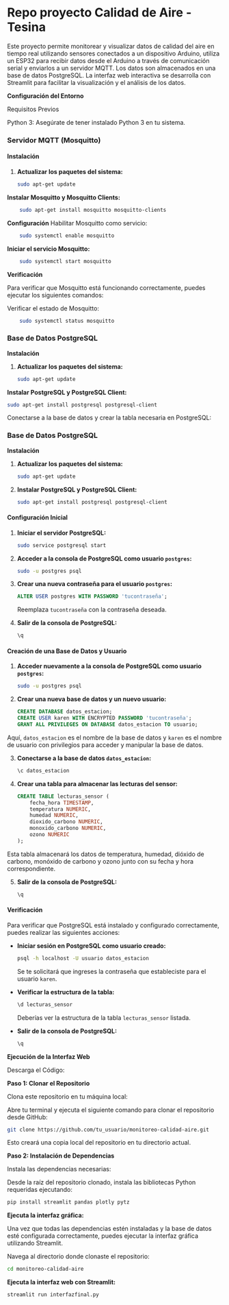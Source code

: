 # Repo proyecto Calidad de Aire -  Tesina

Este proyecto permite monitorear y visualizar datos de calidad del aire en tiempo real utilizando sensores conectados a un dispositivo Arduino, utiliza un ESP32 para recibir datos desde el Arduino a través de comunicación serial y enviarlos a un servidor MQTT. Los datos son almacenados en una base de datos PostgreSQL. La interfaz web interactiva se desarrolla con Streamlit para facilitar la visualización y el análisis de los datos.

**Configuración del Entorno**

Requisitos Previos

Python 3: Asegúrate de tener instalado Python 3 en tu sistema.

### Servidor MQTT (Mosquitto)

#### Instalación

1. **Actualizar los paquetes del sistema:**

   ```bash
   sudo apt-get update

**Instalar Mosquitto y Mosquitto Clients:**
```bash
    sudo apt-get install mosquitto mosquitto-clients
```

**Configuración**
Habilitar Mosquitto como servicio:
```bash
    sudo systemctl enable mosquitto
```
**Iniciar el servicio Mosquitto:**
```bash
    sudo systemctl start mosquitto
```
**Verificación**

Para verificar que Mosquitto está funcionando correctamente, puedes ejecutar los siguientes comandos:

Verificar el estado de Mosquitto:
```bash
    sudo systemctl status mosquitto
```

### Base de Datos PostgreSQL

**Instalación**

1. **Actualizar los paquetes del sistema:**

   ```bash
   sudo apt-get update

**Instalar PostgreSQL y PostgreSQL Client:**
   ```bash
sudo apt-get install postgresql postgresql-client
   ```

Conectarse a la base de datos y crear la tabla necesaria en PostgreSQL:

### Base de Datos PostgreSQL

**Instalación**

1. **Actualizar los paquetes del sistema:**

   ```bash
   sudo apt-get update
   ```

2. **Instalar PostgreSQL y PostgreSQL Client:**

   ```bash
   sudo apt-get install postgresql postgresql-client
   ```

#### Configuración Inicial

1. **Iniciar el servidor PostgreSQL:**

   ```bash
   sudo service postgresql start
   ```

2. **Acceder a la consola de PostgreSQL como usuario `postgres`:**

   ```bash
   sudo -u postgres psql
   ```

3. **Crear una nueva contraseña para el usuario `postgres`:**

   ```sql
   ALTER USER postgres WITH PASSWORD 'tucontraseña';
   ```

   Reemplaza `tucontraseña` con la contraseña deseada.

4. **Salir de la consola de PostgreSQL:**

   ```sql
   \q
   ```

#### Creación de una Base de Datos y Usuario

1. **Acceder nuevamente a la consola de PostgreSQL como usuario `postgres`:**

   ```bash
   sudo -u postgres psql
   ```

2. **Crear una nueva base de datos y un nuevo usuario:**

   ```sql
   CREATE DATABASE datos_estacion;
   CREATE USER karen WITH ENCRYPTED PASSWORD 'tucontraseña';
   GRANT ALL PRIVILEGES ON DATABASE datos_estacion TO usuario;
   ```

Aquí, `datos_estacion` es el nombre de la base de datos y `karen` es el nombre de usuario con privilegios para acceder y manipular la base de datos.

3. **Conectarse a la base de datos `datos_estacion`:**

   ```sql
   \c datos_estacion
   ```

4. **Crear una tabla para almacenar las lecturas del sensor:**

   ```sql
   CREATE TABLE lecturas_sensor (
       fecha_hora TIMESTAMP,
       temperatura NUMERIC,
       humedad NUMERIC,
       dioxido_carbono NUMERIC,
       monoxido_carbono NUMERIC,
       ozono NUMERIC
   );
   ```

Esta tabla almacenará los datos de temperatura, humedad, dióxido de carbono, monóxido de carbono y ozono junto con su fecha y hora correspondiente.

5. **Salir de la consola de PostgreSQL:**

   ```sql
   \q
   ```

#### Verificación

Para verificar que PostgreSQL está instalado y configurado correctamente, puedes realizar las siguientes acciones:

- **Iniciar sesión en PostgreSQL como usuario creado:**

  ```bash
  psql -h localhost -U usuario datos_estacion
  ```

  Se te solicitará que ingreses la contraseña que estableciste para el usuario `karen`.

- **Verificar la estructura de la tabla:**

  ```sql
  \d lecturas_sensor
  ```

  Deberías ver la estructura de la tabla `lecturas_sensor` listada.

- **Salir de la consola de PostgreSQL:**

  ```sql
  \q
  ```

**Ejecución de la Interfaz Web**

Descarga el Código:

**Paso 1: Clonar el Repositorio**

Clona este repositorio en tu máquina local:

Abre tu terminal y ejecuta el siguiente comando para clonar el repositorio desde GitHub:

```bash
git clone https://github.com/tu_usuario/monitoreo-calidad-aire.git
```
Esto creará una copia local del repositorio en tu directorio actual.

**Paso 2: Instalación de Dependencias**

Instala las dependencias necesarias:

Desde la raíz del repositorio clonado, instala las bibliotecas Python requeridas ejecutando:

```bash
pip install streamlit pandas plotly pytz
```
**Ejecuta la interfaz gráfica:**

Una vez que todas las dependencias estén instaladas y la base de datos esté configurada correctamente, puedes ejecutar la interfaz gráfica utilizando Streamlit. 

Navega al directorio donde clonaste el repositorio:

```bash
cd monitoreo-calidad-aire
```

**Ejecuta la interfaz web con Streamlit:**

```bash
streamlit run interfazfinal.py
```
